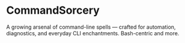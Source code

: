 # CommandSorcery
A growing arsenal of command-line spells — crafted for automation, diagnostics, and everyday CLI enchantments. Bash-centric and more.
